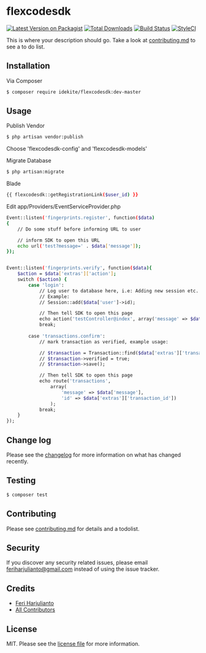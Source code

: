 # flexcodesdk

[![Latest Version on Packagist][ico-version]][link-packagist]
[![Total Downloads][ico-downloads]][link-downloads]
[![Build Status][ico-travis]][link-travis]
[![StyleCI][ico-styleci]][link-styleci]

This is where your description should go. Take a look at [contributing.md](contributing.md) to see a to do list.

## Installation

Via Composer

``` bash
$ composer require idekite/flexcodesdk:dev-master
```

## Usage

Publish Vendor
``` bash
$ php artisan vendor:publish
```
Choose 'flexcodesdk-config' and 'flexcodesdk-models'

Migrate Database
``` bash
$ php artisan:migrate
```

Blade 
``` bash
{{ flexcodesdk::getRegistrationLink($user_id) }}
```


Edit app/Providers/EventServiceProvider.php
``` bash
Event::listen('fingerprints.register', function($data)
{
    // Do some stuff before informing URL to user

    // inform SDK to open this URL
    echo url('test?message=' . $data['message']);
});


Event::listen('fingerprints.verify', function($data){
    $action = $data['extras']['action'];
    switch ($action) {
        case 'login':
            // Log user to database here, i.e: Adding new session etc.
            // Example: 
            // Session::add($data['user']->id);

            // Then tell SDK to open this page
            echo action('testController@index', array('message' => $data['message']));
            break;
        
        case 'transactions.confirm':
            // mark transaction as verified, example usage:

            // $transaction = Transaction::find($data['extras']['transaction_id']);
            // $transaction->verified = true;
            // $transaction->save();

            // Then tell SDK to open this page
            echo route('transactions', 
                array(
                    'message' => $data['message'], 
                    'id' => $data['extras']['transaction_id'])
                );
            break;
    }
});
```

## Change log

Please see the [changelog](changelog.md) for more information on what has changed recently.

## Testing

``` bash
$ composer test
```

## Contributing

Please see [contributing.md](contributing.md) for details and a todolist.

## Security

If you discover any security related issues, please email feriharjulianto@gmail.com instead of using the issue tracker.

## Credits

- [Feri Harjulianto][link-author]
- [All Contributors][link-contributors]

## License

MIT. Please see the [license file](license.md) for more information.

[ico-version]: https://img.shields.io/packagist/v/idekite/flexcodesdk.svg?style=flat-square
[ico-downloads]: https://img.shields.io/packagist/dt/idekite/flexcodesdk.svg?style=flat-square
[ico-travis]: https://img.shields.io/travis/idekite/flexcodesdk/master.svg?style=flat-square
[ico-styleci]: https://styleci.io/repos/12345678/shield

[link-packagist]: https://packagist.org/packages/idekite/flexcodesdk
[link-downloads]: https://packagist.org/packages/idekite/flexcodesdk
[link-travis]: https://travis-ci.org/idekite/flexcodesdk
[link-styleci]: https://styleci.io/repos/12345678
[link-author]: https://github.com/idekite
[link-contributors]: ../../contributors]